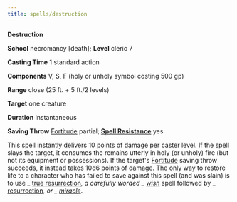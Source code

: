 ```yaml
---
title: spells/destruction
---
```

 **Destruction**

**School** necromancy [death]; **Level** cleric 7

**Casting Time** 1 standard action

**Components** V, S, F (holy or unholy symbol costing 500 gp)

**Range** close (25 ft. + 5 ft./2 levels)

**Target** one creature

**Duration** instantaneous

**Saving Throw** [Fortitude](../combat.md#_fortitude) partial; **[Spell Resistance](../glossary.md#_spell-resistance)** yes

This spell instantly delivers 10 points of damage per caster level. If the spell slays the target, it consumes the remains utterly in holy (or unholy) fire (but not its equipment or possessions). If the target's [Fortitude](../combat.md#_fortitude) saving throw succeeds, it instead takes 10d6 points of damage. The only way to restore life to a character who has failed to save against this spell (and was slain) is to use _ [true resurrection](trueResurrection.md#_true-resurrection)_, a carefully worded _ [wish](wish.md#_wish)_ spell followed by _ [resurrection](resurrection.md#_resurrection)_, or _ [miracle](miracle.md#_miracle)_.

